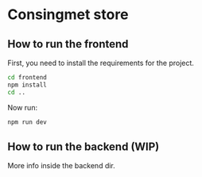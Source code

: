 # Consingmet store

## How to run the frontend

First, you need to install the requirements for the project.
```bash
cd frontend
npm install
cd ..
```

Now run:
```bash
npm run dev
```
## How to run the backend (WIP)
More info inside the backend dir.
